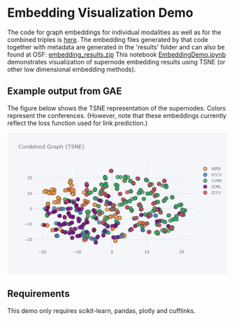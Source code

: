 # Embedding Visualization Demo

The code for graph embeddings for individual modalities as well as for the combined triples is [here](../../src/embedding).
The embedding files generated by that code together with metadata are generated in the 'results' folder and can also be found at OSF: [embedding_results.zip](https://osf.io/cnwfz/)
This notebook [EmbeddingDemo.ipynb](EmbeddingDemo.ipynb) demonstrates visualization of supernode embedding results using TSNE (or other low dimensional embedding methods).

## Example output from GAE
The figure below shows the TSNE representation of the supernodes. Colors represent the conferences.
(However, note that these embeddings currently reflect the loss function used for link prediction.)

![Combined Data Embedding with TSNE](Combined-TSNE-Embed.png)

## Requirements

This demo only requires scikit-learn, pandas, plotly and cufflinks.


